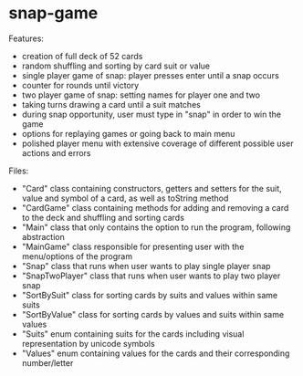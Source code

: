 # snap-game

Features:
- creation of full deck of 52 cards
- random shuffling and sorting by card suit or value 
- single player game of snap: player presses enter until a snap occurs
- counter for rounds until victory
- two player game of snap: setting names for player one and two
- taking turns drawing a card until a suit matches
- during  snap opportunity, user must type in "snap" in order to win the game
- options for replaying games or going back to main menu
- polished player menu with extensive coverage of different possible user actions and errors

Files: 
- "Card" class containing constructors, getters and setters for the suit, value and symbol of a card, as well as toString method
- "CardGame" class containing methods for adding and removing a card to the deck and shuffling and sorting cards
- "Main" class that only contains the option to run the program, following abstraction
- "MainGame" class responsible for presenting user with the menu/options of the program
- "Snap" class that runs when user wants to play single player snap
- "SnapTwoPlayer" class that runs when user wants to play two player snap
- "SortBySuit" class for sorting cards by suits and values within same suits
- "SortByValue" class for sorting cards by values and suits within same values
- "Suits" enum containing suits for the cards including visual representation by unicode symbols
- "Values" enum containing values for the cards and their corresponding number/letter
